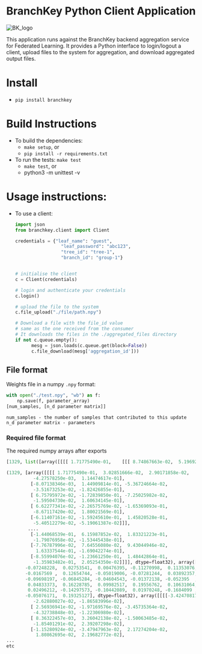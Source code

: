 # BranchKey Python Client Application

![BK_logo](https://branchkey.com/assets/images/logo.png)

This application runs against the BranchKey backend aggregation service for Federated Learning.
It provides a Python interface to login/logout a client, upload files to the system for aggregation,
and download aggregated output files. 


# Install
- `pip install branchkey`

# Build Instructions
- To build the dependencies: 
  - `make setup`, or
  - `pip install -r requirements.txt`
- To run the tests: `make test`
  - `make test`, or
  - python3 -m unittest -v
# Usage instructions:

* To use a client:
  ```python
  import json
  from branchkey.client import Client

  credentials = {"leaf_name": "guest",
                   "leaf_password": "abc123",
                   "tree_id": "tree-1",
                   "branch_id": "group-1"}


  # initialise the client
  c = Client(credentials)

  # login and authenticate your credentials
  c.login()

  # upload the file to the system
  c.file_upload("./file/path.npy")

  # Download a file with the file_id value
  # same as the one received from the consumer
  # It downloads the files in the ./aggregated_files directory
  if not c.queue.empty():
        mesg = json.loads(c.queue.get(block=False))
        c.file_download(mesg['aggregation_id']))
  ```

## File format
Weights file in a numpy `.npy` format:
```python
with open("./test.npy", "wb") as f:
    np.save(f, parameter_array)
[num_samples, [n_d parameter matrix]]
```
```
num_samples - the number of samples that contributed to this update
n_d parameter matrix - parameters
```

### Required file format
The required numpy arrays after exports
```python
[1329, list([array([[[[ 1.71775490e-01,    [[[ 8.74867663e-02,  5.19692302e-02, -1.64664671e-01,,          -2.23452481e-03,  1.11475676e-01],,    [-1.75505821e-02, -1...
```
```python
(1329, [array([[[[ 1.71775490e-01,  3.02851666e-02,  2.90171858e-02,
          -4.27578250e-03,  1.14474617e-01],
         [-8.07138346e-03,  1.44909814e-01, -5.36724664e-02,
          -3.51673253e-02, -1.82426855e-01],
         [ 6.75795972e-02, -1.72839850e-01, -7.25025982e-02,
          -1.59504730e-02,  1.60634145e-01],
         [ 6.62277341e-02, -2.26575769e-02, -1.65369093e-01,
          -8.67117420e-02,  1.80021569e-01],
         [-6.11407161e-02, -1.59245610e-01,  1.45820528e-01,
          -5.40512279e-02, -5.19061387e-02]]],
        ....
         [-1.44068539e-01,  6.15987852e-02,  1.83321223e-01,
          -1.79076958e-02, -1.53445438e-01],
         [-7.76787996e-02,  7.64556080e-02,  9.43044946e-02,
           1.63337544e-01, -1.69042274e-01],
         [-8.55994076e-02, -1.23661250e-01,  1.48442864e-01,
          -1.35983482e-01,  2.05254350e-02]]]], dtype=float32), array([ 0.13065006,  0.12797254, -0.12818147, -0.09621437,  0.04100017,
       -0.07248228,  0.02753541,  0.00476395, -0.11270998,  0.11353076,
       -0.0167569 ,  0.12654744, -0.05019006, -0.07281244,  0.03892357,
       -0.09698197, -0.06845284, -0.04604543, -0.01372138, -0.052395  ,
        0.04833373,  0.16228785,  0.09982517,  0.19556762,  0.10631064,
        0.02496212, -0.14297573, -0.10442089,  0.01970248, -0.1684099 ,
       -0.05076171,  0.19325127], dtype=float32), array([[[[-3.42470817e-02,  8.76816106e-04, -2.13724039e-02,
          -2.62880027e-02, -1.86583996e-02],
         [ 2.56936941e-02, -1.97169576e-02, -3.45735364e-02,
          -4.32738848e-03, -1.22306980e-02],
         [ 8.36322457e-03,  3.26042138e-02, -1.50063485e-02,
          -1.85401291e-02,  2.39207298e-02],
         [-1.15280924e-02, -3.47947963e-02,  2.17274204e-02,
           1.80862695e-02,  2.19682772e-02],
...
etc
```
